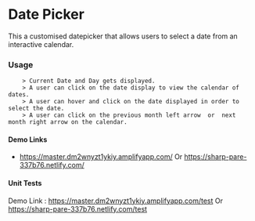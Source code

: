 # Date Picker
This a customised datepicker that allows users to select a date from an interactive calendar.

### Usage
```
    > Current Date and Day gets displayed.
    > A user can click on the date display to view the calendar of dates.
    > A user can hover and click on the date displayed in order to select the date. 
    > A user can click on the previous month left arrow  or  next month right arrow on the calendar.

```
#### Demo Links
  - https://master.dm2wnyzt1ykiy.amplifyapp.com/  Or  https://sharp-pare-337b76.netlify.com/

#### Unit Tests
 Demo Link : https://master.dm2wnyzt1ykiy.amplifyapp.com/test
    Or       https://sharp-pare-337b76.netlify.com/test
            